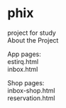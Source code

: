 # phix
project for study
<br>
About the Project<br>

App pages:
<br>
  estirq.html<br>
  inbox.html<br>

Shop pages:
<br>
  inbox-shop.html<br>
  reservation.html<br>

